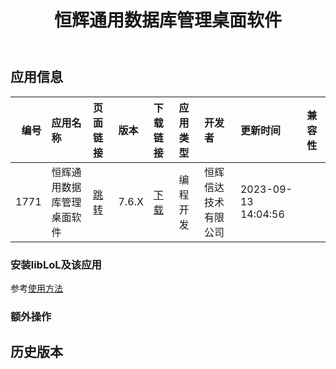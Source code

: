 ﻿---
id: 1771
title: 恒辉通用数据库管理桌面软件
toc: true
weight: 1771
---

## 应用信息 
|   编号 | 应用名称          | 页面链接                                        | 版本    | 下载链接                                                                     | 应用类型   | 开发者        | 更新时间                | 兼容性   |
|-----:|:--------------|:--------------------------------------------|:------|:-------------------------------------------------------------------------|:-------|:-----------|:--------------------|:------|
| 1771 | 恒辉通用数据库管理桌面软件 | [跳转](http://app.loongapps.cn/#/detail/1771) | 7.6.X | [下载](http://113.24.212.22:8090/upload/file/hhdbcs_7.6.X_loongarch64.deb) | 编程开发   | 恒辉信达技术有限公司 | 2023-09-13 14:04:56 |       |
### 安装libLoL及该应用 
参考[使用方法](/docs/usage) 
### 额外操作 


## 历史版本 
 